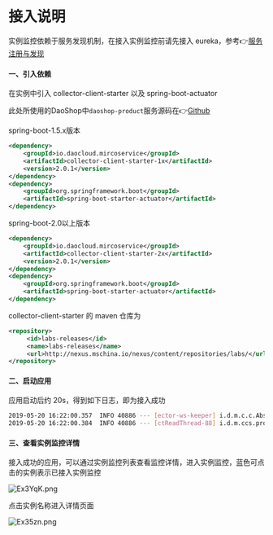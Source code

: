 # 接入说明

实例监控依赖于服务发现机制，在接入实例监控前请先接入 eureka，参考👉[服务注册与发现](../eureka/README.md)

#### 一、引入依赖

在实例中引入 collector-client-starter 以及 spring-boot-actuator

此处所使用的DaoShop中`daoshop-product`服务源码在👉[Github](https://github.com/DaoCloud-Labs/daoshop-product)

spring-boot-1.5.x版本

```xml
<dependency>
    <groupId>io.daocloud.mircoservice</groupId>
    <artifactId>collector-client-starter-1x</artifactId>
    <version>2.0.1</version>
</dependency>
<dependency>
    <groupId>org.springframework.boot</groupId>
    <artifactId>spring-boot-starter-actuator</artifactId>
</dependency>
```

spring-boot-2.0以上版本

```xml
<dependency>
    <groupId>io.daocloud.mircoservice</groupId>
    <artifactId>collector-client-starter-2x</artifactId>
    <version>2.0.1</version>
</dependency>
<dependency>
    <groupId>org.springframework.boot</groupId>
    <artifactId>spring-boot-starter-actuator</artifactId>
</dependency>
```

collector-client-starter 的 maven 仓库为

```xml
<repository>
     <id>labs-releases</id>
     <name>labs-releases</name>
     <url>http://nexus.mschina.io/nexus/content/repositories/labs/</url>
</repository>
```


#### 二、启动应用

应用启动后约 20s，得到如下日志，即为接入成功

```bash
2019-05-20 16:22:00.357  INFO 40886 --- [ector-ws-keeper] i.d.m.c.c.AbstractCollectorClientFactory : success connect to ws://172.16.100.88:8889
2019-05-20 16:22:00.384  INFO 40886 --- [ctReadThread-88] i.d.m.ccs.processor.DefaultProcessor     : welcome info received
```



#### 三、查看实例监控详情

接入成功的应用，可以通过实例监控列表查看监控详情，进入实例监控，蓝色可点击的实例表示已接入实例监控

![Ex3YqK.png](https://s2.ax1x.com/2019/05/20/Ex3YqK.png)

点击实例名称进入详情页面

![Ex35zn.png](https://s2.ax1x.com/2019/05/20/Ex35zn.png)



